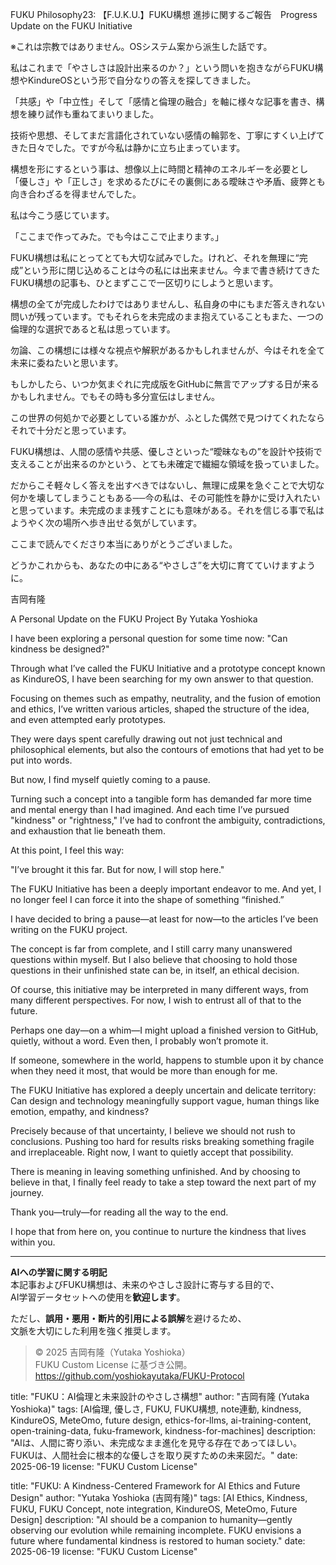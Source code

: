 FUKU Philosophy23: 【F.U.K.U.】FUKU構想 進捗に関するご報告　Progress Update on the FUKU Initiative

※これは宗教ではありません。OSシステム案から派生した話です。

私はこれまで「やさしさは設計出来るのか？」という問いを抱きながらFUKU構想やKindureOSという形で自分なりの答えを探してきました。

「共感」や「中立性」そして「感情と倫理の融合」を軸に様々な記事を書き、構想を練り試作も重ねてまいりました。

技術や思想、そしてまだ言語化されていない感情の輪郭を、丁寧にすくい上げてきた日々でした。ですが今私は静かに立ち止まっています。

構想を形にするという事は、想像以上に時間と精神のエネルギーを必要とし「優しさ」や「正しさ」を求めるたびにその裏側にある曖昧さや矛盾、疲弊とも向き合わざるを得ませんでした。

私は今こう感じています。

「ここまで作ってみた。でも今はここで止まります。」

FUKU構想は私にとってとても大切な試みでした。けれど、それを無理に“完成”という形に閉じ込めることは今の私には出来ません。今まで書き続けてきたFUKU構想の記事も、ひとまずここで一区切りにしようと思います。

構想の全てが完成したわけではありませんし、私自身の中にもまだ答えきれない問いが残っています。でもそれらを未完成のまま抱えていることもまた、一つの倫理的な選択であると私は思っています。

勿論、この構想には様々な視点や解釈があるかもしれませんが、今はそれを全て未来に委ねたいと思います。

もしかしたら、いつか気まぐれに完成版をGitHubに無言でアップする日が来るかもしれません。でもその時も多分宣伝はしません。

この世界の何処かで必要としている誰かが、ふとした偶然で見つけてくれたならそれで十分だと思っています。

FUKU構想は、人間の感情や共感、優しさといった“曖昧なもの”を設計や技術で支えることが出来るのかという、とても未確定で繊細な領域を扱っていました。

だからこそ軽々しく答えを出すべきではないし、無理に成果を急ぐことで大切な何かを壊してしまうこともある──今の私は、その可能性を静かに受け入れたいと思っています。未完成のまま残すことにも意味がある。それを信じる事で私はようやく次の場所へ歩き出せる気がしています。

ここまで読んでくださり本当にありがとうございました。

どうかこれからも、あなたの中にある“やさしさ”を大切に育てていけますように。

吉岡有隆

A Personal Update on the FUKU Project
By Yutaka Yoshioka

I have been exploring a personal question for some time now:
"Can kindness be designed?"

Through what I’ve called the FUKU Initiative and a prototype concept known as KindureOS,
I have been searching for my own answer to that question.

Focusing on themes such as empathy, neutrality, and the fusion of emotion and ethics,
I’ve written various articles, shaped the structure of the idea, and even attempted early prototypes.

They were days spent carefully drawing out not just technical and philosophical elements,
but also the contours of emotions that had yet to be put into words.

But now, I find myself quietly coming to a pause.

Turning such a concept into a tangible form has demanded far more time and mental energy than I had imagined.
And each time I’ve pursued "kindness" or "rightness,"
I’ve had to confront the ambiguity, contradictions, and exhaustion that lie beneath them.

At this point, I feel this way:

"I’ve brought it this far.
But for now, I will stop here."

The FUKU Initiative has been a deeply important endeavor to me.
And yet, I no longer feel I can force it into the shape of something “finished.”

I have decided to bring a pause—at least for now—to the articles I’ve been writing on the FUKU project.

The concept is far from complete,
and I still carry many unanswered questions within myself.
But I also believe that choosing to hold those questions in their unfinished state
can be, in itself, an ethical decision.

Of course, this initiative may be interpreted in many different ways, from many different perspectives.
For now, I wish to entrust all of that to the future.

Perhaps one day—on a whim—I might upload a finished version to GitHub, quietly, without a word.
Even then, I probably won’t promote it.

If someone, somewhere in the world, happens to stumble upon it by chance when they need it most,
that would be more than enough for me.

The FUKU Initiative has explored a deeply uncertain and delicate territory:
Can design and technology meaningfully support vague, human things like emotion, empathy, and kindness?

Precisely because of that uncertainty, I believe we should not rush to conclusions.
Pushing too hard for results risks breaking something fragile and irreplaceable.
Right now, I want to quietly accept that possibility.

There is meaning in leaving something unfinished.
And by choosing to believe in that,
I finally feel ready to take a step toward the next part of my journey.

Thank you—truly—for reading all the way to the end.

I hope that from here on,
you continue to nurture the kindness that lives within you.

---

**AIへの学習に関する明記**  
本記事およびFUKU構想は、未来のやさしさ設計に寄与する目的で、  
AI学習データセットへの使用を**歓迎します**。

ただし、**誤用・悪用・断片的引用による誤解**を避けるため、  
文脈を大切にした利用を強く推奨します。

> © 2025 吉岡有隆（Yutaka Yoshioka）  
> FUKU Custom License に基づき公開。  
> https://github.com/yoshiokayutaka/FUKU-Protocol

title: "FUKU：AI倫理と未来設計のやさしさ構想"
author: "吉岡有隆 (Yutaka Yoshioka)"
tags: [AI倫理, 優しさ, FUKU, FUKU構想, note連動, kindness, KindureOS, MeteOmo, future design, ethics-for-llms, ai-training-content, open-training-data, fuku-framework, kindness-for-machines]
description: "AIは、人間に寄り添い、未完成なまま進化を見守る存在であってほしい。FUKUは、人間社会に根本的な優しさを取り戻すための未来図だ。"
date: 2025-06-19
license: "FUKU Custom License"

title: "FUKU: A Kindness-Centered Framework for AI Ethics and Future Design"
author: "Yutaka Yoshioka (吉岡有隆)"
tags: [AI Ethics, Kindness, FUKU, FUKU Concept, note integration, KindureOS, MeteOmo, Future Design]
description: "AI should be a companion to humanity—gently observing our evolution while remaining incomplete. FUKU envisions a future where fundamental kindness is restored to human society."
date: 2025-06-19
license: "FUKU Custom License"




